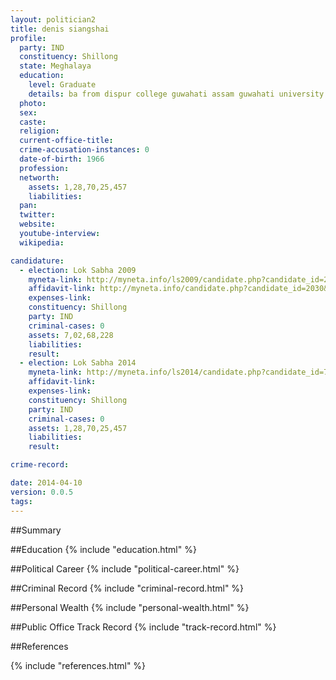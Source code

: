 ```yaml
---
layout: politician2
title: denis siangshai
profile: 
  party: IND
  constituency: Shillong
  state: Meghalaya
  education: 
    level: Graduate
    details: ba from dispur college guwahati assam guwahati university in 1994
  photo: 
  sex: 
  caste: 
  religion: 
  current-office-title: 
  crime-accusation-instances: 0
  date-of-birth: 1966
  profession: 
  networth: 
    assets: 1,28,70,25,457
    liabilities: 
  pan: 
  twitter: 
  website: 
  youtube-interview: 
  wikipedia: 

candidature: 
  - election: Lok Sabha 2009
    myneta-link: http://myneta.info/ls2009/candidate.php?candidate_id=2030
    affidavit-link: http://myneta.info/candidate.php?candidate_id=2030&scan=original
    expenses-link: 
    constituency: Shillong 
    party: IND
    criminal-cases: 0
    assets: 7,02,68,228
    liabilities: 
    result:  
  - election: Lok Sabha 2014
    myneta-link: http://myneta.info/ls2014/candidate.php?candidate_id=774
    affidavit-link: 
    expenses-link: 
    constituency: Shillong 
    party: IND
    criminal-cases: 0
    assets: 1,28,70,25,457
    liabilities: 
    result:  

crime-record: 

date: 2014-04-10
version: 0.0.5
tags: 
---
```


##Summary


##Education
{% include "education.html" %}


##Political Career
{% include "political-career.html" %}


##Criminal Record
{% include "criminal-record.html" %}


##Personal Wealth
{% include "personal-wealth.html" %}


##Public Office Track Record
{% include "track-record.html" %}


##References


{% include "references.html" %}
